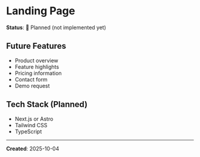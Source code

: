 # Landing Page

**Status**: 🚧 Planned (not implemented yet)

## Future Features
- Product overview
- Feature highlights
- Pricing information
- Contact form
- Demo request

## Tech Stack (Planned)
- Next.js or Astro
- Tailwind CSS
- TypeScript

---

**Created**: 2025-10-04
